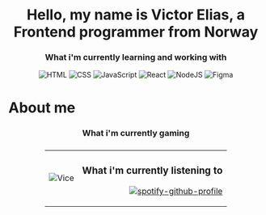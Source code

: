 <h1 align="center">Hello, my name is Victor Elias, a Frontend programmer from Norway</h1>
  
<h3 align="center">What i'm currently learning and working with</h3>
<p align="center">
  <img alt="HTML" src="https://img.shields.io/badge/HTML-E34F26?style=for-the-badge&logo=html5&logoColor=white" />
   <img alt="CSS" src="https://img.shields.io/badge/CSS-663399?style=for-the-badge&logo=css&logoColor=white" />
      <img alt="JavaScript" src="https://img.shields.io/badge/JavaScript-F7DF1E?style=for-the-badge&logo=javascript&logoColor=black" />
         <img alt="React" src="https://img.shields.io/badge/React-61DAFB?style=for-the-badge&logo=react&logoColor=black" />
           <img alt="NodeJS" src="https://img.shields.io/badge/Node.JS-5FA04E?style=for-the-badge&logo=nodedotjs&logoColor=white" />
            <img alt="Figma" src="https://img.shields.io/badge/Figma-F24E1E?style=for-the-badge&logo=figma&logoColor=white" />
</p>


  # About me

<table  style="display: flex; justify-content: space-around;">
  <tr>
    <h3 align="center">What i'm currently gaming</h3>
    <td align="left">

  ![Vice](https://steam-stat.vercel.app/api?profileName=BeautifulRoses)

  <td align="right">
   <h3 align="center">What i'm currently listening to</h3>

   [![spotify-github-profile](https://spotify-github-profile.kittinanx.com/api/view?uid=viceman7&cover_image=true&theme=default&show_offline=true&background_color=121212&interchange=false&bar_color=53b14f&bar_color_cover=false)](https://spotify-github-profile.kittinanx.com/api/view?uid=viceman7&redirect=true)
   
  </tr>
</table>

<!--
**Viceman7/Viceman7** is a ✨ _special_ ✨ repository because its `README.md` (this file) appears on your GitHub profile.

Here are some ideas to get you started:

- 🔭 I’m currently working on ...
- 🌱 I’m currently learning ...
- 👯 I’m looking to collaborate on ...
- 🤔 I’m looking for help with ...
- 💬 Ask me about ...
- 📫 How to reach me: ...
- 😄 Pronouns: ...
- ⚡ Fun fact: ...
-->
